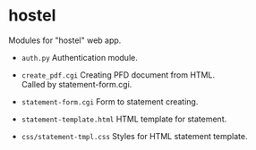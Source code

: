 # hostel
Modules for "hostel" web app.

- `auth.py`
   Authentication module.

- `create_pdf.cgi`
   Creating PFD document from HTML.  
   Called by statement-form.cgi.

- `statement-form.cgi`
   Form to statement creating.

- `statement-template.html`
   HTML template for statement.

- `css/statement-tmpl.css`
   Styles for HTML statement template.
